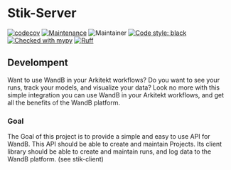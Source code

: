 # Stik-Server


[![codecov](https://codecov.io/gh/arkitektio/omero-ark-server/branch/main/graph/badge.svg?token=UGXEA2THBV)](https://codecov.io/gh/arkitektio/omero-ark-server)
[![Maintenance](https://img.shields.io/badge/Maintained%3F-yes-green.svg)](https://github.com/arkitektio/omero-ark-server/)
![Maintainer](https://img.shields.io/badge/maintainer-jhnnsrs-blue)
[![Code style: black](https://img.shields.io/badge/code%20style-black-000000.svg)](https://github.com/psf/black)
[![Checked with mypy](http://www.mypy-lang.org/static/mypy_badge.svg)](http://mypy-lang.org/)
[![Ruff](https://img.shields.io/endpoint?url=https://raw.githubusercontent.com/astral-sh/ruff/main/assets/badge/v2.json)](https://github.com/jhnnsrs/arkitektio/omero-ark-server)

## Develompent

Want to use WandB in your Arkitekt workflows? Do you want to see your runs, track your models, and visualize your data? Look no more
with this simple integration you can use WandB in your Arkitekt workflows, and get all the benefits of the WandB platform.


### Goal

The Goal of this project is to provide a simple and easy to use API for WandB. This API should be able to create and maintain Projects.
Its client library should be able to create and maintain runs, and log data to the WandB platform. (see stik-client)

